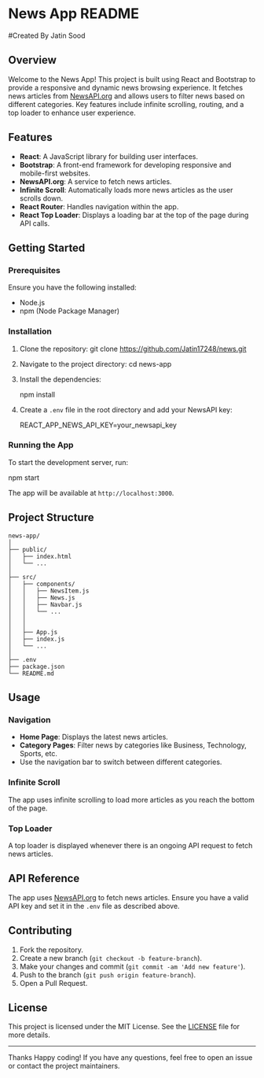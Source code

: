 # News App README
#Created By Jatin Sood 
## Overview

Welcome to the News App! This project is built using React and Bootstrap to provide a responsive and dynamic news browsing experience. It fetches news articles from [NewsAPI.org](https://newsapi.org) and allows users to filter news based on different categories. Key features include infinite scrolling, routing, and a top loader to enhance user experience.

## Features

- **React**: A JavaScript library for building user interfaces.
- **Bootstrap**: A front-end framework for developing responsive and mobile-first websites.
- **NewsAPI.org**: A service to fetch news articles.
- **Infinite Scroll**: Automatically loads more news articles as the user scrolls down.
- **React Router**: Handles navigation within the app.
- **React Top Loader**: Displays a loading bar at the top of the page during API calls.

## Getting Started

### Prerequisites

Ensure you have the following installed:

- Node.js
- npm (Node Package Manager)

### Installation

1. Clone the repository:
   git clone https://github.com/Jatin17248/news.git
   

2. Navigate to the project directory:
   cd news-app
   

3. Install the dependencies:
   
   npm install
   

4. Create a `.env` file in the root directory and add your NewsAPI key:
   
   REACT_APP_NEWS_API_KEY=your_newsapi_key
   

### Running the App

To start the development server, run:

npm start


The app will be available at `http://localhost:3000`.

## Project Structure

```
news-app/
│
├── public/
│   ├── index.html
│   └── ...
│
├── src/
│   ├── components/
│   │   ├── NewsItem.js
│   │   ├── News.js
│   │   ├── Navbar.js
│   │   └── ...
│   │
│   │
│   ├── App.js
│   ├── index.js
│   └── ...
│
├── .env
├── package.json
└── README.md
```

## Usage

### Navigation

- **Home Page**: Displays the latest news articles.
- **Category Pages**: Filter news by categories like Business, Technology, Sports, etc.
- Use the navigation bar to switch between different categories.

### Infinite Scroll

The app uses infinite scrolling to load more articles as you reach the bottom of the page.

### Top Loader

A top loader is displayed whenever there is an ongoing API request to fetch news articles.

## API Reference

The app uses [NewsAPI.org](https://newsapi.org) to fetch news articles. Ensure you have a valid API key and set it in the `.env` file as described above.

## Contributing

1. Fork the repository.
2. Create a new branch (`git checkout -b feature-branch`).
3. Make your changes and commit (`git commit -am 'Add new feature'`).
4. Push to the branch (`git push origin feature-branch`).
5. Open a Pull Request.

## License

This project is licensed under the MIT License. See the [LICENSE](LICENSE) file for more details.

---
Thanks
Happy coding! If you have any questions, feel free to open an issue or contact the project maintainers.
